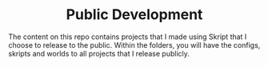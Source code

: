 <div align="center">
    <h1>Public Development</h1>
</div>

The content on this repo contains projects that I made using Skript that I choose to release to the public. Within the folders, you will have the configs, skripts and worlds to all projects that I release publicly.
